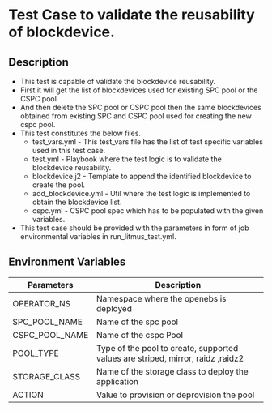 # Test Case to validate the reusability of blockdevice.

## Description
   - This test is capable of validate the blockdevice reusability. 
   - First it will get the list of blockdevices used for existing SPC pool or the CSPC pool
   - And then delete the SPC pool or CSPC pool then the same blockdevices obtained from existing SPC and CSPC pool used for creating the new cspc pool.
   - This test constitutes the below files.
     - test_vars.yml - This test_vars file has the list of test specific variables used in this test case.
     - test.yml - Playbook where the test logic is to validate the blockdevice reusability.
     - blockdevice.j2 - Template to append the identified blockdevice to create the pool.
     - add_blockdevice.yml - Util where the test logic is implemented to obtain the blockdevice list. 
     - cspc.yml  - CSPC pool spec which has to be populated with the given variables.
   - This test case should be provided with the parameters in form of job environmental variables in run_litmus_test.yml.

## Environment Variables

| Parameters              | Description                                                                       |
| ----------------------- | --------------------------------------------------------------------------------- |
| OPERATOR_NS             | Namespace where the openebs is deployed                                           |
| SPC_POOL_NAME           | Name of the spc pool                                                              |
| CSPC_POOL_NAME          | Name of the cspc Pool                                                             |
| POOL_TYPE               | Type of the pool to create, supported values are striped, mirror, raidz ,raidz2   |
| STORAGE_CLASS           | Name of the storage class to deploy the application                               |
| ACTION                  | Value to provision or deprovision the pool                                        |
